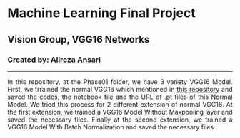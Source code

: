 # Machine Learning  Final Project
## Vision Group, VGG16 Networks
### Created by: <a href = "https://www.linkedin.com/in/alireza-ansaree/" target = "_self">Alireza Ansari</a> 
***

<p align="justify">In this repository, at the Phase01 folder, we have 3 variety VGG16 Model. First, we trrained the normal VGG16 which mentioned in                                            <a href = "https://github.com/huyvnphan/PyTorch_CIFAR10/tree/master" target = "_self">this repository</a>
 and saved the codes, the notebook file and the URL of .pt files of this Normal Model. We tried this process for 2 different extension of normal VGG16. At the first extension, we trained a VGG16 Model Without Maxpooling layer and saved the necessary files. Finally at the second extension, we trained a VGG16 Model With Batch Normalization and saved the necessary files.</p>
